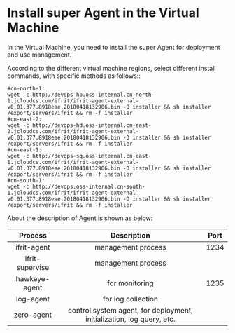 # Install super Agent in the Virtual Machine

In the Virtual Machine, you need to install the super Agent for deployment and use management.

According to the different virtual machine regions, select different install commands, with specific methods as follows::

```
#cn-north-1:
wget -c http://devops-hb.oss-internal.cn-north-1.jcloudcs.com/ifrit/ifrit-agent-external-v0.01.377.8918eae.20180418132906.bin -O installer && sh installer /export/servers/ifrit && rm -f installer
#cn-east-2:
wget -c http://devops-hd.oss-internal.cn-east-2.jcloudcs.com/ifrit/ifrit-agent-external-v0.01.377.8918eae.20180418132906.bin -O installer && sh installer /export/servers/ifrit && rm -f installer
#cn-east-1:
wget -c http://devops-sq.oss-internal.cn-east-1.jcloudcs.com/ifrit/ifrit-agent-external-v0.01.377.8918eae.20180418132906.bin -O installer && sh installer /export/servers/ifrit && rm -f installer
#cn-south-1:
wget -c http://devops.oss-internal.cn-south-1.jcloudcs.com/ifrit/ifrit-agent-external-v0.01.377.8918eae.20180418132906.bin -O installer && sh installer /export/servers/ifrit && rm -f installer

```

About the description of Agent is shown as below:

| Process      |   Description  | Port  |
| :--------: | :--------:| :--: |
| ifrit-agent  | management process |  1234 |
| ifrit-supervise  | management process |  |
| hawkeye-agent  | for monitoring |  1235 |
| log-agent  | for log collection |   |
| zero-agent  | control system agent, for deployment, initialization, log query, etc. |   |
